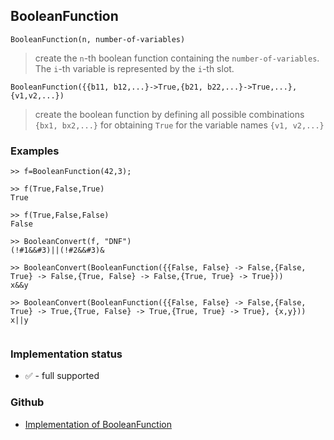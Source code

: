 ## BooleanFunction

```
BooleanFunction(n, number-of-variables)
```

> create the `n`-th boolean function containing the `number-of-variables`. The `i`-th variable is represented by the `i`-th slot.

```
BooleanFunction({{b11, b12,...}->True,{b21, b22,...}->True,...}, {v1,v2,...})
```

> create the boolean function by defining all possible combinations `{bx1, bx2,...}` for obtaining `True` for the variable names `{v1, v2,...}`
 
### Examples

``` 
>> f=BooleanFunction(42,3); 
 
>> f(True,False,True) 
True

>> f(True,False,False) 
False 

>> BooleanConvert(f, "DNF") 
(!#1&&#3)||(!#2&&#3)&

>> BooleanConvert(BooleanFunction({{False, False} -> False,{False, True} -> False,{True, False} -> False,{True, True} -> True})) 
x&&y

>> BooleanConvert(BooleanFunction({{False, False} -> False,{False, True} -> True,{True, False} -> True,{True, True} -> True}, {x,y})) 
x||y
        
```

### Implementation status

* &#x2705; - full supported

### Github

* [Implementation of BooleanFunction](https://github.com/axkr/symja_android_library/blob/master/symja_android_library/matheclipse-core/src/main/java/org/matheclipse/core/builtin/BooleanFunctions.java#L1025) 
